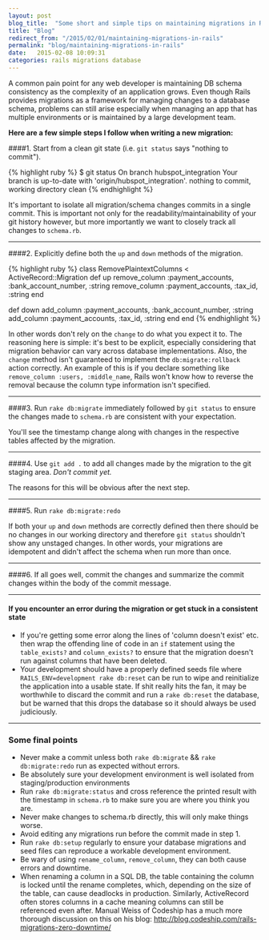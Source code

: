 ```yaml
---
layout: post
blog_title:  "Some short and simple tips on maintaining migrations in Rails"
title: "Blog"
redirect_from: "/2015/02/01/maintaining-migrations-in-rails"
permalink: "blog/maintaining-migrations-in-rails"
date:   2015-02-08 10:09:31
categories: rails migrations database
---
```


A common pain point for any web developer is maintaining DB schema consistency as the complexity of an application grows.
Even though Rails provides migrations as a framework for managing changes to a database schema, problems can still arise especially
when managing an app that has multiple environments or is maintained by a large development team.

**Here are a few simple steps I follow when writing a new migration:**

####1. Start from a clean git state (i.e. `git status` says "nothing to commit").


{% highlight ruby %}
$ git status
On branch hubspot_integration
Your branch is up-to-date with 'origin/hubspot_integration'.
nothing to commit, working directory clean
{% endhighlight %}

It's important to isolate all migration/schema changes commits in a single commit. This is important not only for the
readability/maintainability of your git history however, but more importantly we want to closely track all changes to `schema.rb`.

---

####2. Explicitly define both the `up` and `down` methods of the migration.


{% highlight ruby %}
class RemovePlaintextColumns < ActiveRecord::Migration
  def up
    remove_column :payment_accounts, :bank_account_number, :string
    remove_column :payment_accounts, :tax_id, :string
  end

  def down
    add_column :payment_accounts, :bank_account_number, :string
    add_column :payment_accounts, :tax_id, :string
  end
end
{% endhighlight %}

In other words don't rely on the `change` to do what you expect it to. The reasoning here is simple: it's best to be
explicit, especially considering that migration behavior can vary across database implementations.
Also, the `change` method isn't guaranteed to implement the `db:migrate:rollback` action correctly. An example of this
is if you declare something like `remove_column :users, :middle_name`, Rails won't know how to reverse the removal because
 the column type information isn't specified.

---

####3. Run `rake db:migrate` immediately followed by `git status` to ensure the changes made to `schema.rb` are consistent with your expectation.

You'll see the timestamp change along with changes in the respective tables affected by the migration.

---

####4. Use `git add .` to add all changes made by the migration to the git staging area. *Don't commit yet.*

The reasons for this will be obvious after the next step.

---

####5. Run `rake db:migrate:redo`

If both your `up` and `down` methods are correctly defined then there should be no changes in our working directory and
therefore `git status` shouldn't show any unstaged changes. In other words, your migrations are idempotent and didn't
affect the schema when run more than once.

---

####6. If all goes well, commit the changes and summarize the commit changes within the body of the commit message.

---

#### If you encounter an error during the migration or get stuck in a consistent state

  - If you're getting some error along the lines of 'column doesn't exist' etc. then wrap the offending line of code in an `if` statement using the `table_exists?` and `column_exists?` to ensure that the migration doesn't run against columns that have been deleted.
  - Your development should have a properly defined seeds file where `RAILS_ENV=development rake db:reset` can be run to wipe and reinitialize the application into a usable state. If shit really hits the fan, it may be worthwhile to discard the commit and run a `rake db:reset` the database, but be warned that this drops the database so it should always be used judiciously.

---

### Some final points
  - Never make a commit unless both `rake db:migrate` && `rake db:migrate:redo` run as expected without errors.
  - Be absolutely sure your development environment is well isolated from staging/production environments
  - Run `rake db:migrate:status` and cross reference the printed result with the timestamp in `schema.rb` to make sure you are where you think you are.
  - Never make changes to schema.rb directly, this will only make things worse.
  - Avoid editing any migrations run before the commit made in step 1.
  - Run `rake db:setup` regularly to ensure your database migrations and seed files can reproduce a workable development environment.
  - Be wary of using `rename_column`, `remove_column`, they can both cause errors and downtime.
  - When renaming a column in a SQL DB, the table containing the column is locked until the rename completes, which, depending on the size of the table, can cause deadlocks in production. Similarly, ActiveRecord often stores columns in a cache meaning columns can still be referenced even after. Manual Weiss of Codeship has a much more thorough discussion on this on his blog: http://blog.codeship.com/rails-migrations-zero-downtime/

